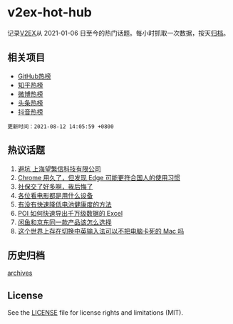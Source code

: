 # v2ex-hot-hub

 记录[V2EX](https://www.v2ex.com/)从 2021-01-06 日至今的热门话题。每小时抓取一次数据，按天[归档](archives)。
 
 ## 相关项目

- [GitHub热榜](https://github.com/snaildev/github-hot-hub)
- [知乎热榜](https://github.com/snaildev/zhihu-hot-hub)
- [微博热榜](https://github.com/snaildev/weibo-hot-hub)
- [头条热榜](https://github.com/snaildev/toutiao-hot-hub)
- [抖音热榜](https://github.com/snaildev/douyin-hot-hub)


 `更新时间：2021-08-12 14:05:59 +0800`

## 热议话题

1. [避坑 上海望繁信科技有限公司](https://www.v2ex.com/t/795109)
1. [Chrome 用久了，但发现 Edge 可能更符合国人的使用习惯](https://www.v2ex.com/t/795225)
1. [社保交了好多啊，我后悔了](https://www.v2ex.com/t/795073)
1. [各位看电影都是用什么设备](https://www.v2ex.com/t/795228)
1. [有没有快速降低电池健康度的方法](https://www.v2ex.com/t/795070)
1. [POI 如何快速导出千万级数据的 Excel](https://www.v2ex.com/t/795136)
1. [闲鱼和京东同一款产品该怎么选择](https://www.v2ex.com/t/795283)
1. [这个世界上存在切换中英输入法可以不把电脑卡死的 Mac 吗](https://www.v2ex.com/t/795259)

## 历史归档

[archives](archives)

## License

See the [LICENSE](LICENSE) file for license rights and limitations (MIT).
